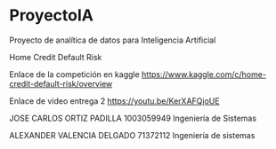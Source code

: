 # ProyectoIA
Proyecto de analítica de datos para Inteligencia Artificial 

Home Credit Default Risk

Enlace de la competición en kaggle
https://www.kaggle.com/c/home-credit-default-risk/overview

Enlace de video entrega 2
https://youtu.be/KerXAFQjoUE

JOSE CARLOS ORTIZ PADILLA
1003059949
Ingeniería de Sistemas

ALEXANDER VALENCIA DELGADO
71372112
Ingeniería de sistemas

